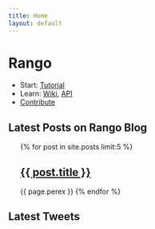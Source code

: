 ```yaml
---
title: Home
layout: default
---
```


Rango
=====

* Start: [Tutorial](http://wiki.github.com/botanicus/rango/tutorial)
* Learn: [Wiki](http://botanicus.github.com/rango/faq.html), [API](http://rdoc.info/projects/botanicus/rango)
* [Contribute](http://github.com/botanicus/rango)

Latest Posts on Rango Blog
--------------------------
<ul>
  {% for post in site.posts limit:5 %}
    <h2><a href="/rango{{ post.url }}">{{ post.title }}</a></h2>
    <p>{{ page.perex }}
  {% endfor %}
</ul>

Latest Tweets
-------------
<div id="tweets"></div>
